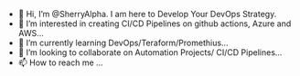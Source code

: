 - 👋 Hi, I’m @SherryAlpha. I am here to Develop Your DevOps Strategy.
- 👀 I’m interested in creating CI/CD Pipelines on github actions, Azure and AWS...
- 🌱 I’m currently learning DevOps/Teraform/Promethius...
- 💞️ I’m looking to collaborate on Automation Projects/ CI/CD Pipelines...
- 📫 How to reach me ...
<!---
SherryAlpha/SherryAlpha is a ✨ special ✨ repository because its `README.md` (this file) appears on your GitHub profile.
You can click the Preview link to take a look at your changes.
--->
